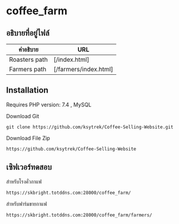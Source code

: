 <h1 class="code-line" data-line-start=0 data-line-end=1 ><a id="coffee_farm_0"></a>coffee_farm</h1>
<h2 class="code-line" data-line-start=2 data-line-end=3 ><a id="_2"></a>อธิบายที่อยู่ไฟล์</h2>

<table class="table table-striped table-bordered">
<thead>
<tr>
<th>คำอธิบาย</th>
<th>URL</th>
</tr>
</thead>
<tbody>
<tr>
<td>Roasters path</td>
<td>[/index.html]</td>
</tr>
<tr>
<td>Farmers path</td>
<td>[/farmers/index.html]</td>
</tr>
</tbody>
</table>

<h2 class="code-line" data-line-start=11 data-line-end=12 ><a id="Installation_11"></a>Installation</h2>
<p class="has-line-data" data-line-start="13" data-line-end="14">Requires PHP version: 7.4 , MySQL</p>
<p class="has-line-data" data-line-start="15" data-line-end="16">Download Git</p>
<pre><code class="has-line-data" data-line-start="17" data-line-end="19" class="language-sh">git <span class="hljs-built_in">clone</span> https://github.com/ksytrek/Coffee-Selling-Website.git
</code></pre>
<p class="has-line-data" data-line-start="19" data-line-end="20">Download File Zip</p>
<pre><code class="has-line-data" data-line-start="21" data-line-end="23" class="language-sh">https://github.com/ksytrek/Coffee-Selling-Website
</code></pre>


<h2 class="code-line" data-line-start=11 data-line-end=12 ><a id="Installation_11"></a>เซิฟเวอร์ทดสอบ</h2>
<p class="has-line-data" data-line-start="19" data-line-end="20">สำหรับโรงคั่วกาแฟ</p>
<pre><code class="has-line-data" data-line-start="21" data-line-end="23" class="language-sh">https://skbright.totddns.com:28000/coffee_farm/</code></pre>

<p class="has-line-data" data-line-start="19" data-line-end="20">สำหรับฟาร์มขายกาแฟ</p>
<pre><code class="has-line-data" data-line-start="21" data-line-end="23" class="language-sh">https://skbright.totddns.com:28000/coffee_farm/farmers/</code></pre>
